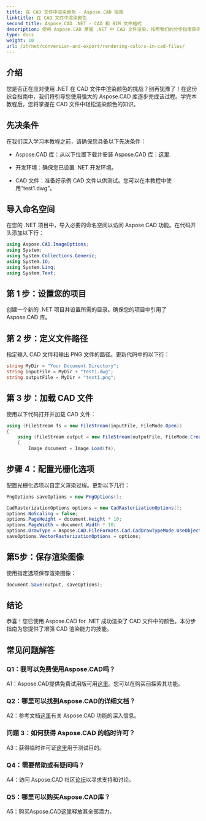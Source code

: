 ```yaml
---
title: 在 CAD 文件中渲染颜色 - Aspose.CAD 指南
linktitle: 在 CAD 文件中渲染颜色
second_title: Aspose.CAD .NET - CAD 和 BIM 文件格式
description: 使用 Aspose.CAD 掌握 .NET 中 CAD 文件渲染。按照我们的分步指南获得鲜艳的色彩。
type: docs
weight: 10
url: /zh/net/conversion-and-export/rendering-colors-in-cad-files/
---
```

## 介绍

您是否正在应对使用 .NET 在 CAD 文件中渲染颜色的挑战？别再犹豫了！在这份综合指南中，我们将引导您使用强大的 Aspose.CAD 库逐步完成该过程。学完本教程后，您将掌握在 CAD 文件中轻松渲染颜色的知识。

## 先决条件

在我们深入学习本教程之前，请确保您具备以下先决条件：

-  Aspose.CAD 库：从以下位置下载并安装 Aspose.CAD 库：[这里](https://releases.aspose.com/cad/net/).

- 开发环境：确保您已设置 .NET 开发环境。

- CAD 文件：准备好示例 CAD 文件以供测试。您可以在本教程中使用“test1.dwg”。

## 导入命名空间

在您的 .NET 项目中，导入必要的命名空间以访问 Aspose.CAD 功能。在代码开头添加以下行：

```csharp
using Aspose.CAD.ImageOptions;
using System;
using System.Collections.Generic;
using System.IO;
using System.Linq;
using System.Text;
```

## 第 1 步：设置您的项目

创建一个新的 .NET 项目并设置所需的目录。确保您的项目中引用了 Aspose.CAD 库。

## 第 2 步：定义文件路径

指定输入 CAD 文件和输出 PNG 文件的路径。更新代码中的以下行：

```csharp
string MyDir = "Your Document Directory";
string inputFile = MyDir + "test1.dwg";
string outputFile = MyDir + "test1.png";
```

## 第 3 步：加载 CAD 文件

使用以下代码打开并加载 CAD 文件：

```csharp
using (FileStream fs = new FileStream(inputFile, FileMode.Open))
{
    using (FileStream output = new FileStream(outputFile, FileMode.Create))
    {
        Image document = Image.Load(fs);
```

## 步骤 4：配置光栅化选项

配置光栅化选项以自定义渲染过程。更新以下几行：

```csharp
PngOptions saveOptions = new PngOptions();

CadRasterizationOptions options = new CadRasterizationOptions();
options.NoScaling = false;
options.PageHeight = document.Height * 10;
options.PageWidth = document.Width * 10;
options.DrawType = Aspose.CAD.FileFormats.Cad.CadDrawTypeMode.UseObjectColor;
saveOptions.VectorRasterizationOptions = options;
```

## 第5步：保存渲染图像

使用指定选项保存渲染图像：

```csharp
document.Save(output, saveOptions);
```

## 结论

恭喜！您已使用 Aspose.CAD for .NET 成功渲染了 CAD 文件中的颜色。本分步指南为您提供了增强 CAD 渲染能力的技能。

## 常见问题解答

### Q1：我可以免费使用Aspose.CAD吗？

 A1：Aspose.CAD提供免费试用版可用[这里](https://releases.aspose.com/)。您可以在购买前探索其功能。

### Q2：哪里可以找到Aspose.CAD的详细文档？

A2：参考文档[这里](https://reference.aspose.com/cad/net/)有关 Aspose.CAD 功能的深入信息。

### 问题 3：如何获得 Aspose.CAD 的临时许可？

 A3：获得临时许可证[这里](https://purchase.aspose.com/temporary-license/)用于测试目的。

### Q4：需要帮助或有疑问吗？

 A4：访问 Aspose.CAD 社区[论坛](https://forum.aspose.com/c/cad/19)以寻求支持和讨论。

### Q5：哪里可以购买Aspose.CAD库？

 A5：购买Aspose.CAD[这里](https://purchase.aspose.com/buy)释放其全部潜力。